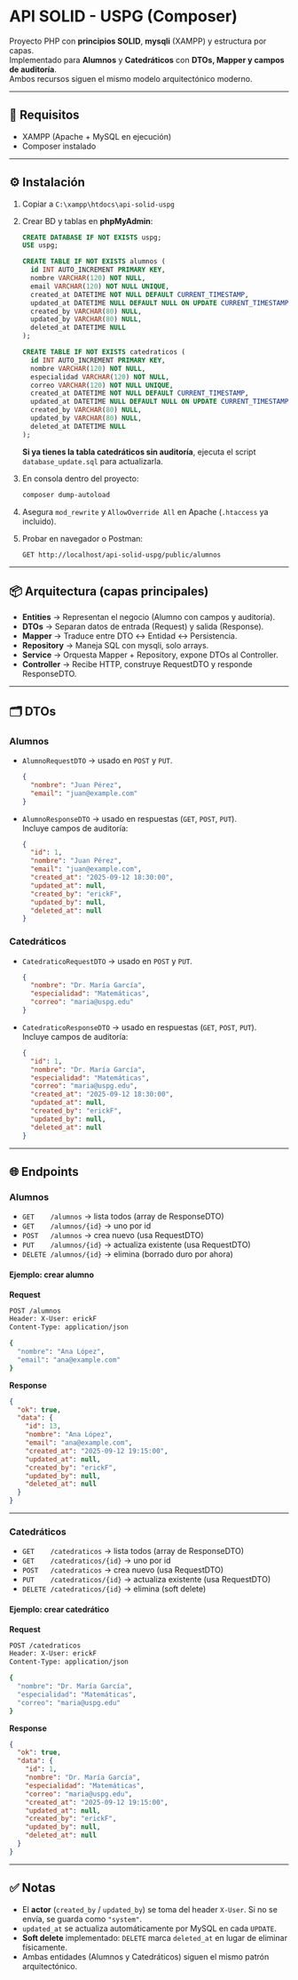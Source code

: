 # API SOLID - USPG (Composer)

Proyecto PHP con **principios SOLID**, **mysqli** (XAMPP) y estructura por capas.  
Implementado para **Alumnos** y **Catedráticos** con **DTOs, Mapper y campos de auditoría**.  
Ambos recursos siguen el mismo modelo arquitectónico moderno.

---

## 🚀 Requisitos
- XAMPP (Apache + MySQL en ejecución)
- Composer instalado

---

## ⚙️ Instalación
1. Copiar a `C:\xampp\htdocs\api-solid-uspg`
2. Crear BD y tablas en **phpMyAdmin**:
   ```sql
   CREATE DATABASE IF NOT EXISTS uspg;
   USE uspg;

   CREATE TABLE IF NOT EXISTS alumnos (
     id INT AUTO_INCREMENT PRIMARY KEY,
     nombre VARCHAR(120) NOT NULL,
     email VARCHAR(120) NOT NULL UNIQUE,
     created_at DATETIME NOT NULL DEFAULT CURRENT_TIMESTAMP,
     updated_at DATETIME NULL DEFAULT NULL ON UPDATE CURRENT_TIMESTAMP,
     created_by VARCHAR(80) NULL,
     updated_by VARCHAR(80) NULL,
     deleted_at DATETIME NULL
   );

   CREATE TABLE IF NOT EXISTS catedraticos (
     id INT AUTO_INCREMENT PRIMARY KEY,
     nombre VARCHAR(120) NOT NULL,
     especialidad VARCHAR(120) NOT NULL,
     correo VARCHAR(120) NOT NULL UNIQUE,
     created_at DATETIME NOT NULL DEFAULT CURRENT_TIMESTAMP,
     updated_at DATETIME NULL DEFAULT NULL ON UPDATE CURRENT_TIMESTAMP,
     created_by VARCHAR(80) NULL,
     updated_by VARCHAR(80) NULL,
     deleted_at DATETIME NULL
   );
   ```

   **Si ya tienes la tabla catedráticos sin auditoría**, ejecuta el script `database_update.sql` para actualizarla.
3. En consola dentro del proyecto:
   ```bash
   composer dump-autoload
   ```
4. Asegura `mod_rewrite` y `AllowOverride All` en Apache (`.htaccess` ya incluido).
5. Probar en navegador o Postman:
   ```
   GET http://localhost/api-solid-uspg/public/alumnos
   ```

---

## 📦 Arquitectura (capas principales)
- **Entities** → Representan el negocio (Alumno con campos y auditoría).
- **DTOs** → Separan datos de entrada (Request) y salida (Response).
- **Mapper** → Traduce entre DTO ↔ Entidad ↔ Persistencia.
- **Repository** → Maneja SQL con mysqli, solo arrays.
- **Service** → Orquesta Mapper + Repository, expone DTOs al Controller.
- **Controller** → Recibe HTTP, construye RequestDTO y responde ResponseDTO.

---

## 🗂️ DTOs

### Alumnos
- `AlumnoRequestDTO` → usado en `POST` y `PUT`.  
  ```json
  {
    "nombre": "Juan Pérez",
    "email": "juan@example.com"
  }
  ```
- `AlumnoResponseDTO` → usado en respuestas (`GET`, `POST`, `PUT`).  
  Incluye campos de auditoría:
  ```json
  {
    "id": 1,
    "nombre": "Juan Pérez",
    "email": "juan@example.com",
    "created_at": "2025-09-12 18:30:00",
    "updated_at": null,
    "created_by": "erickF",
    "updated_by": null,
    "deleted_at": null
  }
  ```

### Catedráticos
- `CatedraticoRequestDTO` → usado en `POST` y `PUT`.  
  ```json
  {
    "nombre": "Dr. María García",
    "especialidad": "Matemáticas",
    "correo": "maria@uspg.edu"
  }
  ```
- `CatedraticoResponseDTO` → usado en respuestas (`GET`, `POST`, `PUT`).  
  Incluye campos de auditoría:
  ```json
  {
    "id": 1,
    "nombre": "Dr. María García",
    "especialidad": "Matemáticas",
    "correo": "maria@uspg.edu",
    "created_at": "2025-09-12 18:30:00",
    "updated_at": null,
    "created_by": "erickF",
    "updated_by": null,
    "deleted_at": null
  }
  ```

---

## 🌐 Endpoints

### Alumnos
- `GET    /alumnos` → lista todos (array de ResponseDTO)
- `GET    /alumnos/{id}` → uno por id
- `POST   /alumnos` → crea nuevo (usa RequestDTO)
- `PUT    /alumnos/{id}` → actualiza existente (usa RequestDTO)
- `DELETE /alumnos/{id}` → elimina (borrado duro por ahora)

#### Ejemplo: crear alumno
**Request**
```bash
POST /alumnos
Header: X-User: erickF
Content-Type: application/json

{
  "nombre": "Ana López",
  "email": "ana@example.com"
}
```

**Response**
```json
{
  "ok": true,
  "data": {
    "id": 13,
    "nombre": "Ana López",
    "email": "ana@example.com",
    "created_at": "2025-09-12 19:15:00",
    "updated_at": null,
    "created_by": "erickF",
    "updated_by": null,
    "deleted_at": null
  }
}
```

---

### Catedráticos
- `GET    /catedraticos` → lista todos (array de ResponseDTO)
- `GET    /catedraticos/{id}` → uno por id
- `POST   /catedraticos` → crea nuevo (usa RequestDTO)
- `PUT    /catedraticos/{id}` → actualiza existente (usa RequestDTO)
- `DELETE /catedraticos/{id}` → elimina (soft delete)

#### Ejemplo: crear catedrático
**Request**
```bash
POST /catedraticos
Header: X-User: erickF
Content-Type: application/json

{
  "nombre": "Dr. María García",
  "especialidad": "Matemáticas",
  "correo": "maria@uspg.edu"
}
```

**Response**
```json
{
  "ok": true,
  "data": {
    "id": 1,
    "nombre": "Dr. María García",
    "especialidad": "Matemáticas",
    "correo": "maria@uspg.edu",
    "created_at": "2025-09-12 19:15:00",
    "updated_at": null,
    "created_by": "erickF",
    "updated_by": null,
    "deleted_at": null
  }
}
```

---

## ✅ Notas
- El **actor** (`created_by` / `updated_by`) se toma del header `X-User`. Si no se envía, se guarda como `"system"`.
- `updated_at` se actualiza automáticamente por MySQL en cada `UPDATE`.
- **Soft delete** implementado: `DELETE` marca `deleted_at` en lugar de eliminar físicamente.
- Ambas entidades (Alumnos y Catedráticos) siguen el mismo patrón arquitectónico.
